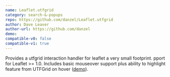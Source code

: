 ```yaml
---
name: Leaflet.utfgrid
category: search-&-popups
repo: https://github.com/danzel/Leaflet.utfgrid
author: Dave Leaver
author-url: https://github.com/danzel
demo: 
compatible-v0: false
compatible-v1: true
---
```


Provides a utfgrid interaction handler for leaflet a very small footprint.
pport for Leaflet &gt;= 1.0.  Includes basic mouseover support plus ability to highlight feature from UTFGrid on hover (<a href="https://consbio.github.io/Leaflet.UTFGrid/">demo</a>).

